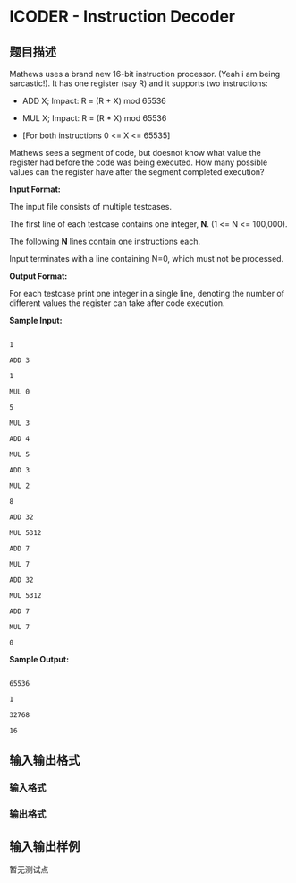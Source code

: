 # ICODER - Instruction Decoder

## 题目描述

 Mathews uses a brand new 16-bit instruction processor. (Yeah i am being sarcastic!). It has one register (say R) and it supports two instructions:

- ADD X; Impact: R = (R + X) mod 65536

- MUL X; Impact: R = (R \* X) mod 65536

- \[For both instructions 0 <= X <= 65535\]

Mathews sees a segment of code, but doesnot know what value the register had before the code was being executed. How many possible values can the register have after the segment completed execution?

**Input Format:**

The input file consists of multiple testcases.

The first line of each testcase contains one integer, **N**. (1 <= N <= 100,000).

The following **N** lines contain one instructions each.

Input terminates with a line containing N=0, which must not be processed.

**Output Format:**

For each testcase print one integer in a single line, denoting the number of different values the register can take after code execution.

**Sample Input:**

```

1

ADD 3

1

MUL 0

5

MUL 3

ADD 4

MUL 5

ADD 3

MUL 2

8

ADD 32

MUL 5312

ADD 7

MUL 7

ADD 32

MUL 5312

ADD 7

MUL 7

0

```

**Sample Output:**

```

65536

1

32768

16

```

## 输入输出格式

### 输入格式

### 输出格式

## 输入输出样例

暂无测试点

